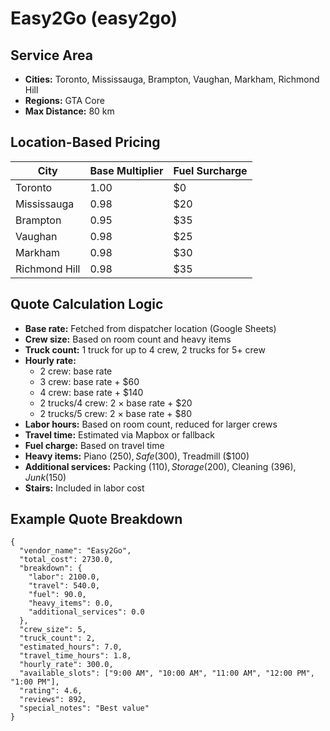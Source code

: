 # Easy2Go (easy2go)

## Service Area
- **Cities:** Toronto, Mississauga, Brampton, Vaughan, Markham, Richmond Hill
- **Regions:** GTA Core
- **Max Distance:** 80 km

## Location-Based Pricing
| City           | Base Multiplier | Fuel Surcharge |
|----------------|-----------------|---------------|
| Toronto        | 1.00            | $0            |
| Mississauga    | 0.98            | $20           |
| Brampton       | 0.95            | $35           |
| Vaughan        | 0.98            | $25           |
| Markham        | 0.98            | $30           |
| Richmond Hill  | 0.98            | $35           |

## Quote Calculation Logic
- **Base rate:** Fetched from dispatcher location (Google Sheets)
- **Crew size:** Based on room count and heavy items
- **Truck count:** 1 truck for up to 4 crew, 2 trucks for 5+ crew
- **Hourly rate:**
    - 2 crew: base rate
    - 3 crew: base rate + $60
    - 4 crew: base rate + $140
    - 2 trucks/4 crew: 2 × base rate + $20
    - 2 trucks/5 crew: 2 × base rate + $80
- **Labor hours:** Based on room count, reduced for larger crews
- **Travel time:** Estimated via Mapbox or fallback
- **Fuel charge:** Based on travel time
- **Heavy items:** Piano ($250), Safe ($300), Treadmill ($100)
- **Additional services:** Packing ($110), Storage ($200), Cleaning ($396), Junk ($150)
- **Stairs:** Included in labor cost

## Example Quote Breakdown
```
{
  "vendor_name": "Easy2Go",
  "total_cost": 2730.0,
  "breakdown": {
    "labor": 2100.0,
    "travel": 540.0,
    "fuel": 90.0,
    "heavy_items": 0.0,
    "additional_services": 0.0
  },
  "crew_size": 5,
  "truck_count": 2,
  "estimated_hours": 7.0,
  "travel_time_hours": 1.8,
  "hourly_rate": 300.0,
  "available_slots": ["9:00 AM", "10:00 AM", "11:00 AM", "12:00 PM", "1:00 PM"],
  "rating": 4.6,
  "reviews": 892,
  "special_notes": "Best value"
}
``` 